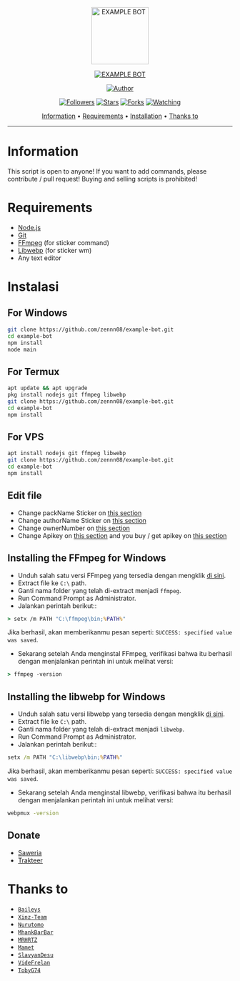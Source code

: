 <p align="center">
<img src="https://justaqul.xyz/assets/img/profile/c507c50fcedc1ab55a9e8e436a2081d5.jpg" alt="EXAMPLE BOT" width="128" height="128"/>
</p>
<p align="center">
<a href="#"><img title="EXAMPLE BOT" src="https://img.shields.io/badge/EXAMPLE BOT-green?colorA=%23ff0000&colorB=%23017e40&style=for-the-badge"></a>
</p>
<p align="center">
<a href="https://github.com/zennn08"><img title="Author" src="https://img.shields.io/badge/Author-zennn08-red.svg?style=for-the-badge&logo=github"></a>
</p>
<p align="center">
<a href="https://github.com/zennn08/followers"><img title="Followers" src="https://img.shields.io/github/followers/zennn08?color=blue&style=flat-square"></a>
<a href="https://github.com/zennn08/megumikato2/stargazers/"><img title="Stars" src="https://img.shields.io/github/stars/zennn08/example-bot?color=red&style=flat-square"></a>
<a href="https://github.com/zennn08/megumikato2/network/members"><img title="Forks" src="https://img.shields.io/github/forks/zennn08/example-bot?color=red&style=flat-square"></a>
<a href="https://github.com/zennn08/megumikato2/watchers"><img title="Watching" src="https://img.shields.io/github/watchers/zennn08/example-bot?label=Watchers&color=blue&style=flat-square"></a>
</p>

<p align="center">
  <a href="https://github.com/zennn08/example-bot#information">Information</a> •
  <a href="https://github.com/zennn08/example-bot#requirements">Requirements</a> •
  <a href="https://github.com/zennn08/example-bot#instalasi">Installation</a> •
  <a href="https://github.com/zennn08/example-bot#thanks-to">Thanks to</a>
</p>
</div>


---


# Information
This script is open to anyone! If you want to add commands, please contribute / pull request! Buying and selling scripts is prohibited!

# Requirements
* [Node.js](https://nodejs.org/en/)
* [Git](https://git-scm.com/downloads)
* [FFmpeg](https://github.com/BtbN/FFmpeg-Builds/releases/download/autobuild-2020-12-08-13-03/ffmpeg-n4.3.1-26-gca55240b8c-win64-gpl-4.3.zip) (for sticker command)
* [Libwebp](https://developers.google.com/speed/webp/download) (for sticker wm)
* Any text editor

# Instalasi
## For Windows
```bash
git clone https://github.com/zennn08/example-bot.git
cd example-bot
npm install
node main
```
## For Termux
```bash
apt update && apt upgrade
pkg install nodejs git ffmpeg libwebp
git clone https://github.com/zennn08/example-bot.git
cd example-bot
npm install
```

## For VPS
```bash
apt install nodejs git ffmpeg libwebp
git clone https://github.com/zennn08/example-bot.git
cd example-bot
npm install
```

## Edit file
- Change packName Sticker on [this section](https://github.com/zennn08/example-bot/blob/47d703284ad198befe5b470fd4418df4a1e07a69/config.json#L2)
- Change authorName Sticker on [this section](https://github.com/zennn08/example-bot/blob/47d703284ad198befe5b470fd4418df4a1e07a69/config.json#L3)
- Change ownerNumber on [this section](https://github.com/zennn08/example-bot/blob/47d703284ad198befe5b470fd4418df4a1e07a69/config.json#L4)
- Change Apikey on [this section](https://github.com/zennn08/example-bot/blob/47d703284ad198befe5b470fd4418df4a1e07a69/config.json#L9) and you buy / get apikey on [this section](https://justaqul.xyz)


## Installing the FFmpeg for Windows
* Unduh salah satu versi FFmpeg yang tersedia dengan mengklik [di sini](https://www.gyan.dev/ffmpeg/builds/).
* Extract file ke `C:\` path.
* Ganti nama folder yang telah di-extract menjadi `ffmpeg`.
* Run Command Prompt as Administrator.
* Jalankan perintah berikut::
```cmd
> setx /m PATH "C:\ffmpeg\bin;%PATH%"
```
Jika berhasil, akan memberikanmu pesan seperti: `SUCCESS: specified value was saved`.
* Sekarang setelah Anda menginstal FFmpeg, verifikasi bahwa itu berhasil dengan menjalankan perintah ini untuk melihat versi:
```cmd
> ffmpeg -version
```


## Installing the libwebp for Windows
* Unduh salah satu versi libwebp yang tersedia dengan mengklik [di sini](https://developers.google.com/speed/webp/download).
* Extract file ke `C:\` path.
* Ganti nama folder yang telah di-extract menjadi `libwebp`.
* Run Command Prompt as Administrator.
* Jalankan perintah berikut::
```cmd
setx /m PATH "C:\libwebp\bin;%PATH%"
```
Jika berhasil, akan memberikanmu pesan seperti: `SUCCESS: specified value was saved`.
* Sekarang setelah Anda menginstal libwebp, verifikasi bahwa itu berhasil dengan menjalankan perintah ini untuk melihat versi:
```cmd
webpmux -version
```

## Donate
- [Saweria](https://saweria.co/aqulzz)
- [Trakteer](https://trakteer.id/aqulzz)

# Thanks to
* [`Baileys`](https://github.com/adiwajshing/Baileys)
* [`Xinz-Team`](https://github.com/Xinz-Team)
* [`Nurutomo`](https://github.com/Nurutomo)
* [`MhankBarBar`](https://github.com/MhankBarBar)
* [`MRHRTZ`](https://github.com/MRHRTZ)
* [`Mamet`](https://github.com/mamet8/)
* [`SlavyanDesu`](https://github.com/SlavyanDesu)
* [`VideFrelan`](https://github.com/VideFrelan)
* [`TobyG74`](https://github.com/TobyG74)